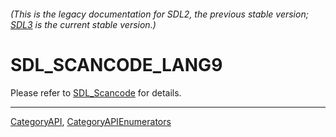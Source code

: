 ###### (This is the legacy documentation for SDL2, the previous stable version; [SDL3](https://wiki.libsdl.org/SDL3/) is the current stable version.)
# SDL_SCANCODE_LANG9

Please refer to [SDL_Scancode](SDL_Scancode) for details.

----
[CategoryAPI](CategoryAPI), [CategoryAPIEnumerators](CategoryAPIEnumerators)

